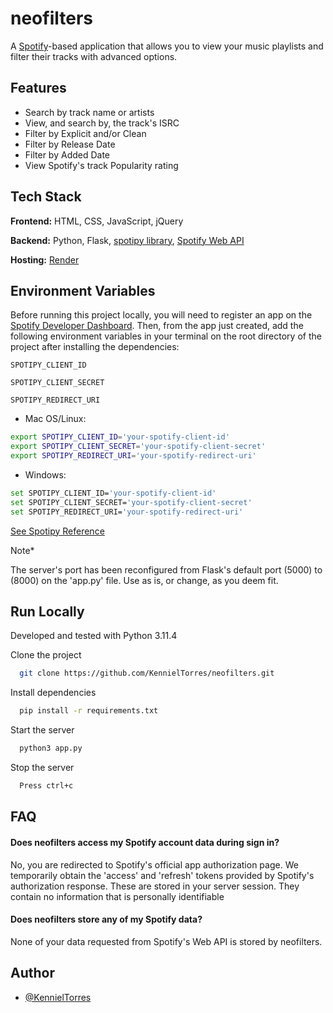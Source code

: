 
# neofilters

A [Spotify](https://www.spotify.com/)-based application that allows you to view your music playlists and filter their tracks with advanced options. 


## Features

- Search by track name or artists
- View, and search by, the track's ISRC
- Filter by Explicit and/or Clean
- Filter by Release Date
- Filter by Added Date
- View Spotify's track Popularity rating


## Tech Stack

**Frontend:** HTML, CSS, JavaScript, jQuery

**Backend:** Python, Flask, [spotipy library](https://spotipy.readthedocs.io/), [Spotify Web API](https://developer.spotify.com/)

**Hosting:** [Render](https://www.render.com)

## Environment Variables

Before running this project locally, you will need to register an app on the [Spotify Developer Dashboard](https://developer.spotify.com/). Then, from the app just created, add the following environment variables in your terminal on the root directory of the project after installing the dependencies:

`SPOTIPY_CLIENT_ID`

`SPOTIPY_CLIENT_SECRET`

`SPOTIPY_REDIRECT_URI`

- Mac OS/Linux: 
```bash
export SPOTIPY_CLIENT_ID='your-spotify-client-id'
export SPOTIPY_CLIENT_SECRET='your-spotify-client-secret'
export SPOTIPY_REDIRECT_URI='your-spotify-redirect-uri'
```
- Windows: 
```bash
set SPOTIPY_CLIENT_ID='your-spotify-client-id'
set SPOTIPY_CLIENT_SECRET='your-spotify-client-secret'
set SPOTIPY_REDIRECT_URI='your-spotify-redirect-uri'
```

[See Spotipy Reference](https://spotipy.readthedocs.io/en/2.22.1/#authorization-code-flow)


Note* 

The server's port has been reconfigured from Flask's default port (5000) to (8000) on the 'app.py' file. Use as is, or change, as you deem fit.
## Run Locally
Developed and tested with Python 3.11.4

Clone the project

```bash
  git clone https://github.com/KennielTorres/neofilters.git
```

Install dependencies

```bash
  pip install -r requirements.txt
```

Start the server

```bash
  python3 app.py
```

Stop the server
```bash
  Press ctrl+c
```

## FAQ

#### Does neofilters access my Spotify account data during sign in?

No, you are redirected to Spotify's official app authorization page. We temporarily obtain the 'access' and 'refresh' tokens provided by Spotify's authorization response. These are stored in your server session. They contain no information that is personally identifiable 

#### Does neofilters store any of my Spotify data?

None of your data requested from Spotify's Web API is stored by neofilters.
## Author

- [@KennielTorres](https://www.github.com/KennielTorres)

